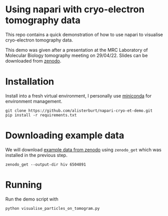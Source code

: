 # Using napari with cryo-electron tomography data

This repo contains a quick demonstration of how to use napari to visualise cryo-electron tomography data. 

This demo was given after a presentation at the MRC Laboratory of Molecular Biology tomography meeting on 29/04/22. Slides can be downloaded from [zenodo](https://zenodo.org/record/6505039).

# Installation
Install into a fresh virtual environment, I personally use [miniconda](https://docs.conda.io/en/latest/miniconda.html) for environment management.

```commandline
git clone https://github.com/alisterburt/napari-cryo-et-demo.git
pip install -r requirements.txt
```

# Downloading example data

We will download [example data from zenodo](https://zenodo.org/record/6504891) using `zenodo_get` which was installed in the previous step.

```commandline
zenodo_get --output-dir hiv 6504891
```

# Running
Run the demo script with 

```commandline
python visualise_particles_on_tomogram.py
```